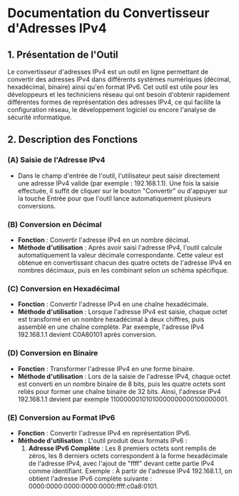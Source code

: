 # Documentation du Convertisseur d'Adresses IPv4

## 1. Présentation de l'Outil

Le convertisseur d'adresses IPv4 est un outil en ligne permettant de convertir des adresses IPv4 dans différents systèmes numériques (décimal, hexadécimal, binaire) ainsi qu'en format IPv6. Cet outil est utile pour les développeurs et les techniciens réseau qui ont besoin d'obtenir rapidement différentes formes de représentation des adresses IPv4, ce qui facilite la configuration réseau, le développement logiciel ou encore l'analyse de sécurité informatique.

## 2. Description des Fonctions

### (A) Saisie de l'Adresse IPv4
- Dans le champ d'entrée de l'outil, l'utilisateur peut saisir directement une adresse IPv4 valide (par exemple : 192.168.1.1). Une fois la saisie effectuée, il suffit de cliquer sur le bouton "Convertir" ou d'appuyer sur la touche Entrée pour que l'outil lance automatiquement plusieurs conversions.

### (B) Conversion en Décimal
- **Fonction** : Convertir l'adresse IPv4 en un nombre décimal.
- **Méthode d'utilisation** : Après avoir saisi l'adresse IPv4, l'outil calcule automatiquement la valeur décimale correspondante. Cette valeur est obtenue en convertissant chacun des quatre octets de l'adresse IPv4 en nombres décimaux, puis en les combinant selon un schéma spécifique.

### (C) Conversion en Hexadécimal
- **Fonction** : Convertir l'adresse IPv4 en une chaîne hexadécimale.
- **Méthode d'utilisation** : Lorsque l'adresse IPv4 est saisie, chaque octet est transformé en un nombre hexadécimal à deux chiffres, puis assemblé en une chaîne complète. Par exemple, l'adresse IPv4 192.168.1.1 devient C0A80101 après conversion.

### (D) Conversion en Binaire
- **Fonction** : Transformer l'adresse IPv4 en une forme binaire.
- **Méthode d'utilisation** : Lors de la saisie de l'adresse IPv4, chaque octet est converti en un nombre binaire de 8 bits, puis les quatre octets sont reliés pour former une chaîne binaire de 32 bits. Ainsi, l'adresse IPv4 192.168.1.1 devient par exemple 11000000101010000000000100000001.

### (E) Conversion au Format IPv6
- **Fonction** : Convertir l'adresse IPv4 en représentation IPv6.
- **Méthode d'utilisation** : L'outil produit deux formats IPv6 :
  1. **Adresse IPv6 Complète** : Les 8 premiers octets sont remplis de zéros, les 8 derniers octets correspondent à la forme hexadécimale de l'adresse IPv4, avec l'ajout de "ffff" devant cette partie IPv4 comme identifiant. Exemple : À partir de l'adresse IPv4 192.168.1.1, on obtient l'adresse IPv6 complète suivante : 0000:0000:0000:0000:0000:ffff:c0a8:0101.